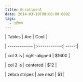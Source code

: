 ```yaml
---
title: Enrollment
date: 2014-03-10T00:00:00.000Z
tags:
  - শ্রেণীকক্ষ
---
```

\| Tables        | Are           | Cool  |

\| ------------- |:-------------:| -----:|

\| col 3 is      | right-aligned | $1600 |

\| col 2 is      | centered      |   $12 |

\| zebra stripes | are neat      |    $1 |
